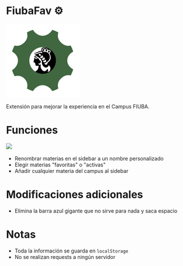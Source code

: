 # FiubaFav ⚙

![](icon.png)

Extensión para mejorar la experiencia en el Campus FIUBA.

# Funciones

![](example.png)

- Renombrar materias en el sidebar a un nombre personalizado
- Elegir materias "favoritas" o "activas"
- Añadir cualquier materia del campus al sidebar

# Modificaciones adicionales
- Elimina la barra azul gigante que no sirve para nada y saca espacio

# Notas
- Toda la información se guarda en `localStorage`
- No se realizan requests a ningún servidor

